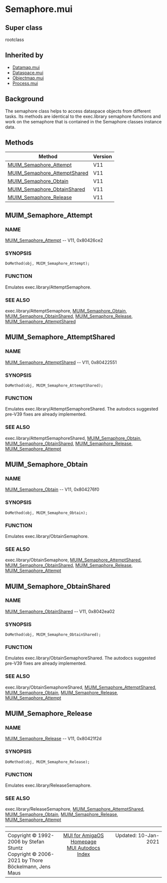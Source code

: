 # Semaphore.mui
## Super class
rootclass
## Inherited by
* [Datamap.mui](MUI_Datamap.md)
* [Dataspace.mui](MUI_Dataspace.md)
* [Objectmap.mui](MUI_Objectmap.md)
* [Process.mui](MUI_Process.md)
## Background
The semaphore class helps to access dataspace objects from different tasks.
Its methods are identical to the exec.library semaphore functions and work
on the semaphore that is contained in the Semaphore classes instance data.
## Methods
Method|Version
------|-------
[MUIM_Semaphore_Attempt](MUI_Semaphore.md/#MUIM_Semaphore_Attempt)|V11
[MUIM_Semaphore_AttemptShared](MUI_Semaphore.md/#MUIM_Semaphore_AttemptShared)|V11
[MUIM_Semaphore_Obtain](MUI_Semaphore.md/#MUIM_Semaphore_Obtain)|V11
[MUIM_Semaphore_ObtainShared](MUI_Semaphore.md/#MUIM_Semaphore_ObtainShared)|V11
[MUIM_Semaphore_Release](MUI_Semaphore.md/#MUIM_Semaphore_Release)|V11

## MUIM_Semaphore_Attempt
### NAME
[MUIM_Semaphore_Attempt](MUI_Semaphore.md/#MUIM_Semaphore_Attempt) -- V11, 0x80426ce2

### SYNOPSIS
`DoMethod(obj, MUIM_Semaphore_Attempt);`

### FUNCTION
Emulates exec.library/AttemptSemaphore.

### SEE ALSO
exec.library/AttemptSemaphore,
[MUIM_Semaphore_Obtain](MUI_Semaphore.md/#MUIM_Semaphore_Obtain), [MUIM_Semaphore_ObtainShared](MUI_Semaphore.md/#MUIM_Semaphore_ObtainShared), [MUIM_Semaphore_Release](MUI_Semaphore.md/#MUIM_Semaphore_Release),
[MUIM_Semaphore_AttemptShared](MUI_Semaphore.md/#MUIM_Semaphore_AttemptShared)

## MUIM_Semaphore_AttemptShared
### NAME
[MUIM_Semaphore_AttemptShared](MUI_Semaphore.md/#MUIM_Semaphore_AttemptShared) -- V11, 0x80422551

### SYNOPSIS
`DoMethod(obj, MUIM_Semaphore_AttemptShared);`

### FUNCTION
Emulates exec.library/AttemptSemaphoreShared.
The autodocs suggested pre-V39 fixes are already implemented.

### SEE ALSO
exec.library/AttemptSemaphoreShared,
[MUIM_Semaphore_Obtain](MUI_Semaphore.md/#MUIM_Semaphore_Obtain), [MUIM_Semaphore_ObtainShared](MUI_Semaphore.md/#MUIM_Semaphore_ObtainShared), [MUIM_Semaphore_Release](MUI_Semaphore.md/#MUIM_Semaphore_Release),
[MUIM_Semaphore_Attempt](MUI_Semaphore.md/#MUIM_Semaphore_Attempt)

## MUIM_Semaphore_Obtain
### NAME
[MUIM_Semaphore_Obtain](MUI_Semaphore.md/#MUIM_Semaphore_Obtain) -- V11, 0x804276f0

### SYNOPSIS
`DoMethod(obj, MUIM_Semaphore_Obtain);`

### FUNCTION
Emulates exec.library/ObtainSemaphore.

### SEE ALSO
exec.library/ObtainSemaphore,
[MUIM_Semaphore_AttemptShared](MUI_Semaphore.md/#MUIM_Semaphore_AttemptShared), [MUIM_Semaphore_ObtainShared](MUI_Semaphore.md/#MUIM_Semaphore_ObtainShared),
[MUIM_Semaphore_Release](MUI_Semaphore.md/#MUIM_Semaphore_Release), [MUIM_Semaphore_Attempt](MUI_Semaphore.md/#MUIM_Semaphore_Attempt)

## MUIM_Semaphore_ObtainShared
### NAME
[MUIM_Semaphore_ObtainShared](MUI_Semaphore.md/#MUIM_Semaphore_ObtainShared) -- V11, 0x8042ea02

### SYNOPSIS
`DoMethod(obj, MUIM_Semaphore_ObtainShared);`

### FUNCTION
Emulates exec.library/ObtainSemaphoreShared.
The autodocs suggested pre-V39 fixes are already implemented.

### SEE ALSO
exec.library/ObtainSemaphoreShared,
[MUIM_Semaphore_AttemptShared](MUI_Semaphore.md/#MUIM_Semaphore_AttemptShared), [MUIM_Semaphore_Obtain](MUI_Semaphore.md/#MUIM_Semaphore_Obtain), [MUIM_Semaphore_Release](MUI_Semaphore.md/#MUIM_Semaphore_Release),
[MUIM_Semaphore_Attempt](MUI_Semaphore.md/#MUIM_Semaphore_Attempt)

## MUIM_Semaphore_Release
### NAME
[MUIM_Semaphore_Release](MUI_Semaphore.md/#MUIM_Semaphore_Release) -- V11, 0x80421f2d

### SYNOPSIS
`DoMethod(obj, MUIM_Semaphore_Release);`

### FUNCTION
Emulates exec.library/ReleaseSemaphore.

### SEE ALSO
exec.library/ReleaseSemaphore,
[MUIM_Semaphore_AttemptShared](MUI_Semaphore.md/#MUIM_Semaphore_AttemptShared), [MUIM_Semaphore_Obtain](MUI_Semaphore.md/#MUIM_Semaphore_Obtain), [MUIM_Semaphore_Release](MUI_Semaphore.md/#MUIM_Semaphore_Release),
[MUIM_Semaphore_Attempt](MUI_Semaphore.md/#MUIM_Semaphore_Attempt)

----
<table class='compact' style='border: none; border-spacing: 0px; margin: 0px' width='100%'>
<tr>
<td style='text-align: left; vertical-align: top' width='33%'>Copyright &copy 1992-2006 by Stefan Stuntz<br>Copyright &copy 2006-2021 by Thore B&ouml;ckelmann, Jens Maus</TD>
<td style='text-align: center; vertical-align: top' width='33%'>
<a href=http://github.com/amiga-mui/muidev>MUI for AmigaOS Homepage</a><br>
<a href=http://github.com/amiga-mui/muidev/autodocs/autodocs.md>MUI Autodocs Index</a>
</td>
<td style='text-align: right; vertical-align: top' width='33%'>Updated: 10-Jan-2021</td>
</tr>
</table>
